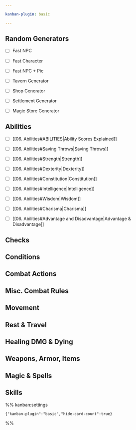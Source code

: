 ```yaml
---

kanban-plugin: basic

---
```


## Random Generators

- [ ] Fast NPC
- [ ] Fast Character
- [ ] Fast NPC + Pic
- [ ] Tavern Generator
- [ ] Shop Generator
- [ ] Settlement Generator
- [ ] Magic Store Generator


## Abilities

- [ ] [[06. Abilities#ABILITIES|Ability Scores Explained]]
- [ ] [[06. Abilities#Saving Throws|Saving Throws]]
- [ ] [[06. Abilities#Strength|Strength]]
- [ ] [[06. Abilities#Dexterity|Dexterity]]
- [ ] [[06. Abilities#Constitution|Constitution]]
- [ ] [[06. Abilities#Intelligence|Intelligence]]
- [ ] [[06. Abilities#Wisdom|Wisdom]]
- [ ] [[06. Abilities#Charisma|Charisma]]
- [ ] [[06. Abilities#Advantage and Disadvantage|Advantage & Disadvantage]]


## Checks



## Conditions



## Combat Actions



## Misc. Combat Rules



## Movement



## Rest & Travel



## Healing DMG & Dying



## Weapons, Armor, Items



## Magic & Spells



## Skills





%% kanban:settings
```
{"kanban-plugin":"basic","hide-card-count":true}
```
%%